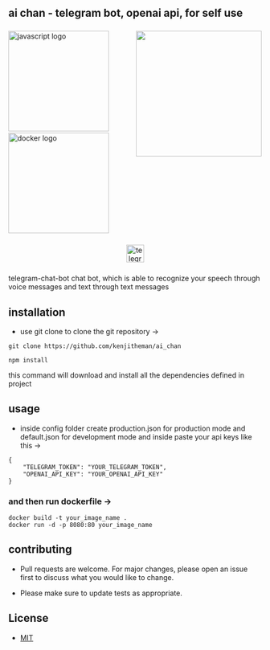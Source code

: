 <h2 align="left">ai chan - telegram bot, openai api, for self use</h2>

###

<img align="right" height="250" src="https://media.tenor.com/hhXY7zorOG4AAAAC/hoshino-ai.gif"  />

###

<div align="left">
  <img src="https://cdn.jsdelivr.net/gh/devicons/devicon/icons/javascript/javascript-original.svg" height="200" alt="javascript logo"  />
  <img width="" />
  <img src="https://cdn.jsdelivr.net/gh/devicons/devicon/icons/docker/docker-original.svg" height="200" alt="docker logo"  />
</div>

###

<div align="center">
  <a href="https://t.me/aichandaisukibest_bot" target="_blank">
    <img src="https://img.shields.io/static/v1?message=ai chan&logo=telegram&label=&color=2CA5E0&logoColor=white&labelColor=&style=for-the-badge" height="35" alt="telegram logo"  />
  </a>
</div>

###

telegram-chat-bot
chat bot, which is able to recognize your speech through voice messages and text through text messages

## installation
- use git clone to clone the git repository ->
```
git clone https://github.com/kenjitheman/ai_chan
```
```
npm install
```
this command will download and install all the dependencies defined in project

## usage
- inside config folder create production.json for production mode and default.json for development mode and inside paste your api keys like this ->
```
{
    "TELEGRAM_TOKEN": "YOUR_TELEGRAM_TOKEN",
    "OPENAI_API_KEY": "YOUR_OPENAI_API_KEY"
}
```
### and then run dockerfile ->
```
docker build -t your_image_name .
docker run -d -p 8080:80 your_image_name
```

## contributing

- Pull requests are welcome. For major changes, please open an issue first
to discuss what you would like to change.

- Please make sure to update tests as appropriate.

## License

- [MIT](https://choosealicense.com/licenses/mit/)
